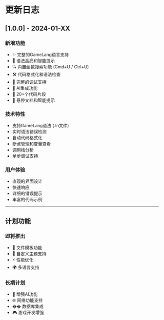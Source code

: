 # 更新日志

## [1.0.0] - 2024-01-XX

### 新增功能
- ✨ 完整的GameLang语言支持
- 🎨 语法高亮和智能提示
- 🔍 内置函数搜索功能 (Cmd+U / Ctrl+U)
- 🛠️ 代码格式化和语法检查
- 🐛 完整的调试支持
- 🤖 AI集成功能
- 📝 20+个代码片段
- 🎯 悬停文档和智能提示

### 技术特性
- 支持GameLang语法 (.ln文件)
- 实时语法错误检测
- 自动代码格式化
- 断点管理和变量查看
- 调用栈分析
- 单步调试支持

### 用户体验
- 直观的界面设计
- 快速响应
- 详细的错误提示
- 丰富的代码示例

---

## 计划功能

### 即将推出
- 📁 文件模板功能
- 🎨 自定义主题支持
- ⚡ 性能优化
- 🌍 多语言支持

### 长期计划
- 🤖 增强AI功能
- 🌐 网络功能支持
- ��️ 数据库集成
- 🎮 游戏开发增强 